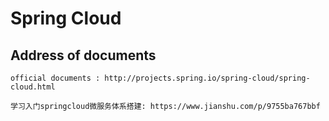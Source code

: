 # Spring Cloud

## Address of documents

    official documents : http://projects.spring.io/spring-cloud/spring-cloud.html
    
    学习入门springcloud微服务体系搭建: https://www.jianshu.com/p/9755ba767bbf